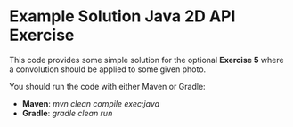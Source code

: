 # Example Solution Java 2D API Exercise #

This code provides some simple solution for the optional __Exercise 5__ where a convolution should be applied to some given photo.

You should run the code with either Maven or Gradle:

* **Maven**: _mvn clean compile exec:java_
* **Gradle**: _gradle clean run_